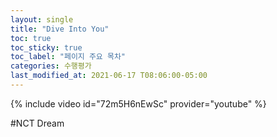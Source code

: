 ```yaml
---
layout: single
title: "Dive Into You"
toc: true
toc_sticky: true
toc_label: "페이지 주요 목차" 
categories: 수행평가
last_modified_at: 2021-06-17 T08:06:00-05:00
---
```


{% include video id="72m5H6nEwSc" provider="youtube" %}

#NCT Dream



